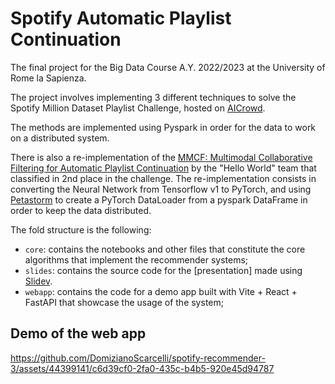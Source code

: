# Spotify Automatic Playlist Continuation

The final project for the Big Data Course A.Y. 2022/2023 at the University of Rome la Sapienza.

The project involves implementing 3 different techniques to solve the Spotify Million Dataset Playlist Challenge, hosted on [AICrowd](https://www.aicrowd.com/challenges/spotify-million-playlist-dataset-challenge).

The methods are implemented using Pyspark in order for the data to work on a distributed system.

There is also a re-implementation of the [MMCF: Multimodal Collaborative Filtering for Automatic Playlist Continuation](https://github.com/hojinYang/spotify_recSys_challenge_2018) by the "Hello World" team that classified in 2nd place in the challenge. The re-implementation consists in converting the Neural Network from Tensorflow v1 to PyTorch, and using [Petastorm](https://github.com/uber/petastorm) to create a PyTorch DataLoader from a pyspark DataFrame in order to keep the data distributed.

The fold structure is the following:

-   `core`: contains the notebooks and other files that constitute the core algorithms that implement the recommender systems;
-   `slides`: contains the source code for the [presentation] made using [Slidev](https://github.com/slidevjs/slidev).
-   `webapp`: contains the code for a demo app built with Vite + React + FastAPI that showcase the usage of the system;

## Demo of the web app

https://github.com/DomizianoScarcelli/spotify-recommender-3/assets/44399141/c6d39cf0-2fa0-435c-b4b5-920e45d94787


